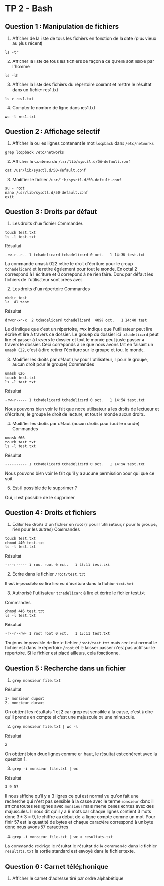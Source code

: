 # TP 2 - Bash

## Question 1 : Manipulation de fichiers

1. Afficher de la liste de tous les fichiers en fonction de la date (plus vieux au plus récent)
```
ls -tr
```

2. Afficher la liste de tous les fichiers de façon à ce qu'elle soit lisible par l'homme
```
ls -lh
```

3. Afficher la liste des fichiers du répertoire courant et mettre le résultat dans un fichier res1.txt
```
ls > res1.txt
```

4. Compter le nombre de ligne dans res1.txt
```
wc -l res1.txt
```

## Question 2 : Affichage sélectif

1. Afficher la ou les lignes contenant le mot `loopback` dans `/etc/networks`
```
grep loopback /etc/networks
```

2. Afficher le contenu de `/usr/lib/sysctl.d/50-default.conf`
```
cat /usr/lib/sysctl.d/50-default.conf
```

3. Modifier le fichier `/usr/lib/sysctl.d/50-default.conf`
```
su - root
nano /usr/lib/sysctl.d/50-default.conf
exit
```

## Question 3 : Droits par défaut

1. Les droits d'un fichier
Commandes
```
touch test.txt
ls -l test.txt
```
Résultat
```
-rw-r--r-- 1 tchadelicard tchadelicard 0 oct.   1 14:36 test.txt
```
La commande umask 022 retire le droit d'écriture pour le group `tchadelicard` et le retire également pour tout le monde. En octal 2 correspond à l'écriture et 0 correpond à ne rien faire. Donc par défaut les fichiers de l'utilisateur sont crées avec 

2. Les droits d'un répertoire
Commandes
```
mkdir test
ls -dl test
```
Résultat
```
drwxr-xr-x  2 tchadelicard tchadelicard  4096 oct.   1 14:40 test
```
Le d indique que c'est un répertoire, rwx indique que l'utilisateur peut lire écrire et lire à travers ce dossier. Le grouep du dossier ici `tchadelicard` peut lire et passer à travers le dossier et tout le monde peut juste passer à travers le dossier. Ceci correponds à ce que nous avons fait en faisant un `umask 022`, c'est à dire retirer l'écriture sur le groupe et tout le monde.

3. Modifier les droits par défaut (rw pour l'utilisateur, r pour le groupe, aucun droit pour le groupe)
Commandes
```
umask 026
touch test.txt
ls -l test.txt
```
Résultat
```
-rw-r----- 1 tchadelicard tchadelicard 0 oct.   1 14:54 test.txt
```
Nous pouvons bien voir le fait que notre utilisateur a les droits de lectueur et d'écriture, le groupe le droit de lecture, et tout le monde aucun droits.

4. Modifier les droits par défaut (aucun droits pour tout le monde)
Commandes
```
umask 666
touch test.txt
ls -l test.txt
```
Résultat
```
---------- 1 tchadelicard tchadelicard 0 oct.   1 14:54 test.txt
```
Nous pouvons bien voir le fait qu'il y a aucune permission pour qui que ce soit

5. Est-il possible de le supprimer ?

Oui, il est possible de le supprimer

## Question 4 : Droits et fichiers

1. Editer les droits d'un fichier en root (r pour l'utilisateur, r pour le groupe, rien pour les autres)
Commandes
```
touch test.txt
chmod 440 test.txt
ls -l test.txt
```
Résultat
```
-r--r----- 1 root root 0 oct.   1 15:11 test.txt
```

2. Écrire dans le fichier `/root/test.txt`

Il est impossible de lire lire ou d'écriture dans le fichier `test.txt`

3. Authorisé l'utilisateur `tchadelicard` à lire et écrire le fichier test.txt

Commandes
```
chmod 446 test.txt
ls -l test.txt
```
Résultat
```
-r--r--rw- 1 root root 0 oct.   1 15:11 test.txt
```
Toujours impossible de lire le fichier `/root/test.txt` mais ceci est normal le fichier est dans le répertoire `/root` et le laisser passer n'est pas actif sur le répertoire. Si le fichier est placé ailleurs, cela fonctionne. 

## Question 5 : Recherche dans un fichier

1. `grep monsieur file.txt`

Résultat
```
1- monsieur dupont
2- monsieur durant
```

On obtient les résultats 1 et 2 car grep est sensible à la casse, c'est à dire qu'il prends en compte si c'est une majuscule ou une minuscule.

2. `grep monsieur file.txt | wc -l`

Résultat
```
2
```
On obtient bien deux lignes comme en haut, le résultat est cohérent avec la question 1.

3. `grep -i monsieur file.txt | wc`

Résultat
```
3 9 57
```

Il nous affiche qu'il y a 3 lignes ce qui est normal vu qu'on fait une recherche qui n'est pas sensible à la casse avec le terme `monsieur` donc il affiche toutes les lignes avec `monsieur` mais même celles écrites avec des majuscules. Il nous dit qu'il y a 9 mots car chaque lignes contient 3 mots donc 3 * 3 = 9, le chiffre au début de la ligne compte comme un mot. Pour finir 57 est la quantité de bytes et chaque caractère correspond à un byte donc nous avons 57 caractères

4. `grep -i monsieur file.txt | wc > resultats.txt`

La commande redirige le résultat le résultat de la commande dans le fichier `resultats.txt` la sortie standard est envoyé dans le fichier texte.

## Question 6 : Carnet téléphonique

1. Afficher le carnet d'adresse tiré par ordre alphabétique

